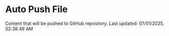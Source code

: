 # Auto Push File

Content that will be pushed to GitHub repository.
Last updated: 07/01/2025, 02:38:49 AM